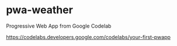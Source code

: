 # pwa-weather

Progressive Web App from Google Codelab

https://codelabs.developers.google.com/codelabs/your-first-pwapp
